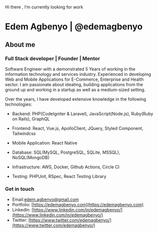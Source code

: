 Hi there , I’m currently looking for work

# Edem Agbenyo | @edemagbenyo

## About me

### Full Stack developer | Founder | Mentor

Software Engineer with a  demonstrated 5 Years of working in the information technology and services industry. Experienced in developing Web and Mobile Applications for E-Commerce, Enterprise and Health sector. 
I am passionate about ideating, building applications from the ground up and working in a startup as well as a medium-sized setting. 

Over the years, I have developed extensive knowledge in the following technologies:

- Backend: PHP(CodeIgniter & Laravel), JavaScript(Node.js), Ruby(Ruby on Rails), GraphQL

- Frontend: React, Vue.js, ApolloClient, JQuery, Styled Component, Tailwindcss

- Mobile Application: React Native

- Database: SQL(MySQL, PostgreSQL, SQLite, MSSQL), NoSQL(MongoDB)

- Infrastructure: AWS, Docker, Github Actions, Circle CI

- Testing: PHPUnit, RSpec, React Testing Library

### Get in touch 
- Email:[edem.agbenyo@gmail.com](mailto:edem.agbenyo@gmail.com)
- Portfolio: [https://edemagbenyo.com](https://edemagbenyo.com)
- LinkedIn: [https://www.linkedin.com/in/edemagbenyo/](https://www.linkedin.com/in/edemagbenyo/)
- Twitter: [https://www.twitter.com/edemagbenyo/](https://www.twitter.com/edemagbenyo/)
<!--
**edemagbenyo/edemagbenyo** is a ✨ _special_ ✨ repository because its `README.md` (this file) appears on your GitHub profile.

Here are some ideas to get you started:

- 🔭 I’m currently working on ...
- 🌱 I’m currently learning ...
- 👯 I’m looking to collaborate on ...
- 🤔 I’m looking for help with ...
- 💬 Ask me about ...
- 📫 How to reach me: ...
- 😄 Pronouns: ...
- ⚡ Fun fact: ...
-->
